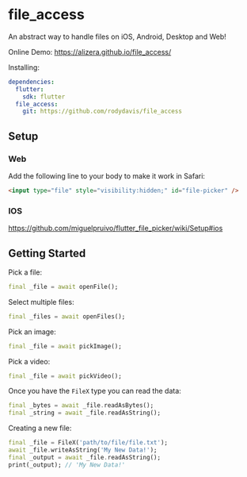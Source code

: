 # file_access

An abstract way to handle files on iOS, Android, Desktop and Web!

Online Demo: https://alizera.github.io/file_access/

Installing: 

```yaml
dependencies:
  flutter:
    sdk: flutter
  file_access:
    git: https://github.com/rodydavis/file_access
```

## Setup

### Web

Add the following line to your body to make it work in Safari:

```html
<input type="file" style="visibility:hidden;" id="file-picker" />
```

### IOS

https://github.com/miguelpruivo/flutter_file_picker/wiki/Setup#ios


## Getting Started

Pick a file:

```dart
final _file = await openFile();

```

Select multiple files:

```dart
final _files = await openFiles();

```

Pick an image:

```dart
final _file = await pickImage();

```

Pick a video:

```dart
final _file = await pickVideo();

```

Once you have the `FileX` type you can read the data:

```dart
final _bytes = await _file.readAsBytes();
final _string = await _file.readAsString();
```

Creating a new file:

```dart
final _file = FileX('path/to/file/file.txt');
await _file.writeAsString('My New Data!');
final _output = await _file.readAsString();
print(_output); // 'My New Data!'
```
